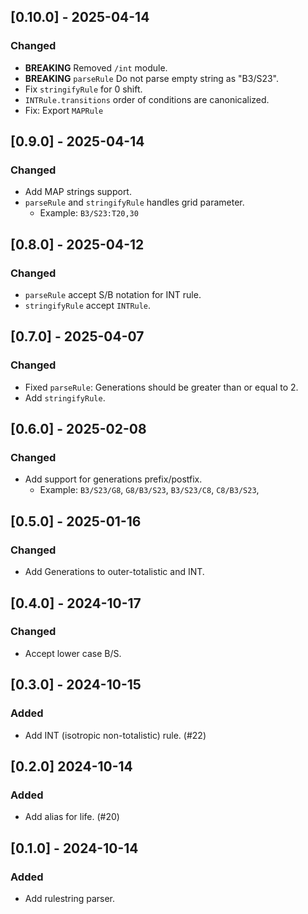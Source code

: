 ## [0.10.0] - 2025-04-14

### Changed

- **BREAKING** Removed `/int` module.
- **BREAKING** `parseRule` Do not parse empty string as "B3/S23".
- Fix `stringifyRule` for 0 shift.
- `INTRule.transitions` order of conditions are canonicalized.
- Fix: Export `MAPRule`

## [0.9.0] - 2025-04-14

### Changed

- Add MAP strings support.
- `parseRule` and `stringifyRule` handles grid parameter.
  - Example: `B3/S23:T20,30`

## [0.8.0] - 2025-04-12

### Changed

- `parseRule` accept S/B notation for INT rule.
- `stringifyRule` accept `INTRule`.

## [0.7.0] - 2025-04-07

### Changed

- Fixed `parseRule`: Generations should be greater than or equal to 2.
- Add `stringifyRule`.

## [0.6.0] - 2025-02-08

### Changed

- Add support for generations prefix/postfix.
  - Example: `B3/S23/G8`, `G8/B3/S23`, `B3/S23/C8`, `C8/B3/S23`,

## [0.5.0] - 2025-01-16

### Changed

- Add Generations to outer-totalistic and INT.

## [0.4.0] - 2024-10-17

### Changed

- Accept lower case B/S.

## [0.3.0] - 2024-10-15

### Added

- Add INT (isotropic non-totalistic) rule. (#22)

## [0.2.0] 2024-10-14

### Added

- Add alias for life. (#20)

## [0.1.0] - 2024-10-14

### Added

- Add rulestring parser.
